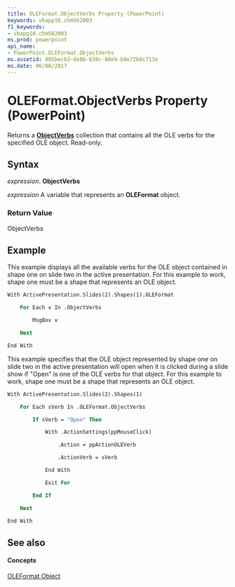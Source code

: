 ```yaml
---
title: OLEFormat.ObjectVerbs Property (PowerPoint)
keywords: vbapp10.chm562003
f1_keywords:
- vbapp10.chm562003
ms.prod: powerpoint
api_name:
- PowerPoint.OLEFormat.ObjectVerbs
ms.assetid: 895becb3-de86-638c-88e9-b9e72b6c713e
ms.date: 06/08/2017
---
```



# OLEFormat.ObjectVerbs Property (PowerPoint)

Returns a  **[ObjectVerbs](objectverbs-object-powerpoint.md)** collection that contains all the OLE verbs for the specified OLE object. Read-only.


## Syntax

 _expression_. **ObjectVerbs**

 _expression_ A variable that represents an **OLEFormat** object.


### Return Value

ObjectVerbs


## Example

This example displays all the available verbs for the OLE object contained in shape one on slide two in the active presentation. For this example to work, shape one must be a shape that represents an OLE object.


```vb
With ActivePresentation.Slides(2).Shapes(1).OLEFormat

    For Each v In .ObjectVerbs

        MsgBox v

    Next

End With
```

This example specifies that the OLE object represented by shape one on slide two in the active presentation will open when it is clicked during a slide show if "Open" is one of the OLE verbs for that object. For this example to work, shape one must be a shape that represents an OLE object.




```vb
With ActivePresentation.Slides(2).Shapes(1)

    For Each sVerb In .OLEFormat.ObjectVerbs

        If sVerb = "Open" Then

            With .ActionSettings(ppMouseClick)

                .Action = ppActionOLEVerb

                .ActionVerb = sVerb

            End With

            Exit For

        End If

    Next

End With
```


## See also


#### Concepts


[OLEFormat Object](oleformat-object-powerpoint.md)

